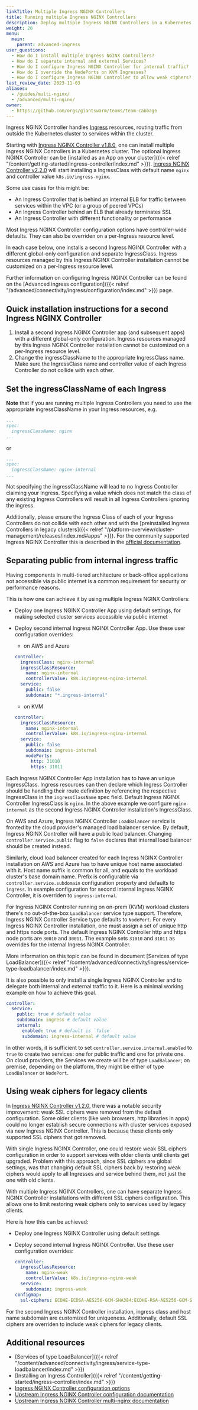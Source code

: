 ```yaml
---
linkTitle: Multiple Ingress NGINX Controllers
title: Running multiple Ingress NGINX Controllers
description: Deploy multiple Ingress NGINX Controllers in a Kubernetes cluster to separate different ingress traffic classes.
weight: 20
menu:
  main:
    parent: advanced-ingress
user_questions:
  - How do I install multiple Ingress NGINX Controllers?
  - How do I separate internal and external Services?
  - How do I configure Ingress NGINX Controller for internal traffic?
  - How do I override the NodePorts on KVM Ingresses?
  - How do I configure Ingress NGINX Controller to allow weak ciphers?
last_review_date: 2023-11-03
aliases:
  - /guides/multi-nginx/
  - /advanced/multi-nginx/
owner:
  - https://github.com/orgs/giantswarm/teams/team-cabbage
---
```


Ingress NGINX Controller handles [Ingress](https://kubernetes.io/docs/concepts/services-networking/ingress/) resources, routing traffic from outside the Kubernetes cluster to services within the cluster.

Starting with [Ingress NGINX Controller v1.8.0](/changes/managed-apps/nginx-ingress-controller-app/v1.8.0/), one can install multiple Ingress NGINX Controllers in a Kubernetes cluster. The optional Ingress NGINX Controller can be [installed as an App on your cluster]({{< relref "/content/getting-started/ingress-controller/index.md" >}}).
[Ingress NGINX Controller v2.2.0](/changes/managed-apps/nginx-ingress-controller-app/v2.2.0/) will start installing a IngressClass with default name `nginx` and controller value `k8s.io/ingress-nginx`.

Some use cases for this might be:

- An Ingress Controller that is behind an internal ELB for traffic between services within the VPC (or a group of peered VPCs)
- An Ingress Controller behind an ELB that already terminates SSL
- An Ingress Controller with different functionality or performance

Most Ingress NGINX Controller configuration options have controller-wide defaults. They can also be overriden on a per-Ingress resource level.

In each case below, one installs a second Ingress NGINX Controller with a different global-only configuration and separate IngressClass. Ingress resources managed by this Ingress NGINX Controller installation cannot be customized on a per-Ingress resource level.

Further information on configuring Ingress NGINX Controller can be found on the [Advanced ingress configuration]({{< relref "/advanced/connectivity/ingress/configuration/index.md" >}}) page.

## Quick installation instructions for a second Ingress NGINX Controller

1. Install a second Ingress NGINX Controller app (and subsequent apps) with a different global-only configuration. Ingress resources managed by this Ingress NGINX Controller installation cannot be customized on a per-Ingress resource level.
2. Change the ingressClassName to the appropriate IngressClass name. Make sure the IngressClass name and controller value of each Ingress Controller do not collide with each other.

## Set the ingressClassName of each Ingress

__Note__ that if you are running multiple Ingress Controllers you need to use the appropriate ingressClassName in your Ingress resources, e.g.

```yaml
...
spec:
  ingressClassName: nginx
...
```

or

```yaml
...
spec:
  ingressClassName: nginx-internal
...
```

Not specifying the ingressClassName will lead to no Ingress Controller claiming your Ingress. Specifying a value which does not match the class of any existing Ingress Controllers will result in all Ingress Controllers ignoring the ingress.

Additionally, please ensure the Ingress Class of each of your Ingress Controllers do not collide with each other and with the [preinstalled Ingress Controllers in legacy clusters]({{< relref "/platform-overview/cluster-management/releases/index.md#apps" >}}). For the community supported Ingress NGINX Controller this is described in the [official documentation](https://kubernetes.github.io/ingress-nginx/user-guide/multiple-ingress/).

## Separating public from internal ingress traffic

Having components in multi-tiered architecture or back-office applications not accessible via public internet is a common requirement for security or performance reasons.

This is how one can achieve it by using multiple Ingress NGINX Controllers:

- Deploy one Ingress NGINX Controller App using default settings, for making selected cluster services accessible via public internet
- Deploy second internal Ingress NGINX Controller App. Use these user configuration overrides:

    - on AWS and Azure

    ```yaml
    controller:
      ingressClass: nginx-internal
      ingressClassResource:
        name: nginx-internal
        controllerValue: k8s.io/ingress-nginx-internal
      service:
        public: false
        subdomain: "*.ingress-internal"
    ```

    - on KVM

    ```yaml
    controller:
      ingressClassResource:
        name: nginx-internal
        controllerValue: k8s.io/ingress-nginx-internal
      service:
        public: false
        subdomain: ingress-internal
        nodePorts:
          http: 31010
          https: 31011
    ```

Each Ingress NGINX Controller App installation has to have an unique IngressClass. Ingress resources can then declare which Ingress Controller should be handling their route definition by referencing the respective IngressClass in the `ingressClassName` spec field. Default Ingress NGINX Controller IngressClass is `nginx`. In the above example we configure `nginx-internal` as the second Ingress NGINX Controller installation's IngressClass.

On AWS and Azure, Ingress NGINX Controller `LoadBalancer` service is fronted by the cloud provider's managed load balancer service. By default, Ingress NGINX Controller will have a public load balancer. Changing `controller.service.public` flag to `false` declares that internal load balancer should be created instead.

Similarly, cloud load balancer created for each Ingress NGINX Controller installation on AWS and Azure has to have unique host name associated with it. Host name suffix is common for all, and equals to the workload cluster's base domain name. Prefix is configurable via `controller.service.subdomain` configuration property and defaults to `ingress`. In example configuration for second internal Ingress NGINX Controller, it is overriden to `ingress-internal`.

For Ingress NGINX Controller running on on-prem (KVM) workload clusters there's no out-of-the-box `LoadBalancer` service type support. Therefore, Ingress NGINX Controller Service type defaults to `NodePort`. For every Ingress NGINX Controller installation, one must assign a set of unique http and https node ports. The default Ingress NGINX Controller http and https node ports are `30010` and `30011`. The example sets `31010` and `31011` as overrides for the internal Ingress NGINX Controller.

More information on this topic can be found in document [Services of type LoadBalancer]({{< relref "/content/advanced/connectivity/ingress/service-type-loadbalancer/index.md" >}}).

It is also possible to only install a single Ingress NGINX Controller and to delegate both internal and external traffic to it. Here is a minimal working example on how to achieve this goal.

```yaml
controller:
  service:
    public: true # default value
    subdomain: ingress # default value
    internal:
      enabled: true # default is `false`
      subdomain: ingress-internal # default value
```

In other words, it is sufficient to set `controller.service.internal.enabled` to `true` to create two services: one for public traffic and one for private one. On cloud providers, the Services we create will be of type `LoadBalancer`; on premise, depending on the platform, they might be either of type `LoadBalancer` or `NodePort`.

## Using weak ciphers for legacy clients

In [Ingress NGINX Controller v1.2.0](https://github.com/giantswarm/ingress-nginx-app/blob/main/CHANGELOG.md#120-2020-01-21), there was a notable security improvement: weak SSL ciphers were removed from the default configuration. Some older clients (like web browsers, http libraries in apps) could no longer establish secure connections with cluster services exposed via new Ingress NGINX Controller. This is because these clients only supported SSL ciphers that got removed.

With single Ingress NGINX Controller, one could restore weak SSL ciphers configuration in order to support services with older clients until clients get upgraded. Problem with this approach, since SSL ciphers are global settings, was that changing default SSL ciphers back by restoring weak ciphers would apply to all Ingresses and service behind them, not just the one with old clients.

With multiple Ingress NGINX Controllers, one can have separate Ingress NGINX Controller installations with different SSL ciphers configuration. This allows one to limit restoring weak ciphers only to services used by legacy clients.

Here is how this can be achieved:

- Deploy one Ingress NGINX Controller using default settings
- Deploy second internal Ingress NGINX Controller. Use these user configuration overrides:

  ```yaml
  controller:
    ingressClassResource:
      name: nginx-weak
      controllerValue: k8s.io/ingress-nginx-weak
    service:
      subdomain: ingress-weak
  configmap:
    ssl-ciphers: ECDHE-ECDSA-AES256-GCM-SHA384:ECDHE-RSA-AES256-GCM-SHA384:ECDHE-ECDSA-CHACHA20-POLY1305:ECDHE-RSA-CHACHA20-POLY1305:ECDHE-ECDSA-AES128-GCM-SHA256:ECDHE-RSA-AES128-GCM-SHA256:ECDHE-ECDSA-AES256-SHA384:ECDHE-RSA-AES256-SHA384:ECDHE-ECDSA-AES128-SHA256:ECDHE-RSA-AES128-SHA256
  ```

For the second Ingress NGINX Controller installation, ingress class and host name subdomain are customized for uniqueness. Additionally, default SSL ciphers are overriden to include weak ciphers for legacy clients.

## Additional resources

- [Services of type LoadBalancer]({{< relref "/content/advanced/connectivity/ingress/service-type-loadbalancer/index.md" >}})
- [Installing an Ingress Controller]({{< relref "/content/getting-started/ingress-controller/index.md" >}})
- [Ingress NGINX Controller configuration options](https://github.com/giantswarm/ingress-nginx-app/blob/main/helm/ingress-nginx/values.yaml)
- [Upstream Ingress NGINX Controller configuration documentation](https://kubernetes.github.io/ingress-nginx/user-guide/nginx-configuration/)
- [Upstream Ingress NGINX Controller multi-nginx documentation](https://kubernetes.github.io/ingress-nginx/user-guide/multiple-ingress/)
